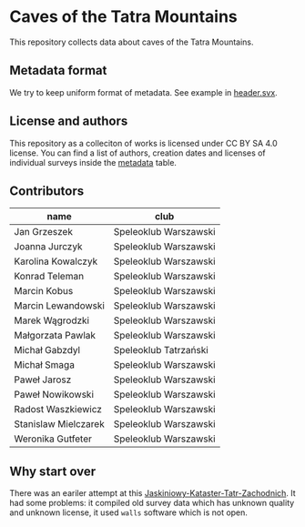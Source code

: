# Caves of the Tatra Mountains

This repository collects data about caves of the Tatra Mountains.

## Metadata format

We try to keep uniform format of metadata. See example in [header.svx](./header.svx).

## License and authors

This repository as a colleciton of works is licensed under CC BY SA 4.0 license. You can find a list of authors, creation dates and licenses of individual surveys inside the [metadata](./compliance.md) table.

## Contributors

|        name        |         club        |
|--------------------|---------------------|
|    Jan Grzeszek    |Speleoklub Warszawski|
|   Joanna Jurczyk   |Speleoklub Warszawski|
| Karolina Kowalczyk |Speleoklub Warszawski|
|   Konrad Teleman   |Speleoklub Warszawski|
|    Marcin Kobus    |Speleoklub Warszawski|
| Marcin Lewandowski |Speleoklub Warszawski|
|   Marek Wągrodzki  |Speleoklub Warszawski|
|  Małgorzata Pawlak |Speleoklub Warszawski|
|   Michał Gabzdyl   |Speleoklub Tatrzański|
|    Michał Smaga    |Speleoklub Warszawski|
|    Paweł Jarosz    |Speleoklub Warszawski|
|  Paweł Nowikowski  |Speleoklub Warszawski|
| Radost Waszkiewicz |Speleoklub Warszawski|
|Stanislaw Mielczarek|Speleoklub Warszawski|
|  Weronika Gutfeter |Speleoklub Warszawski|

## Why start over

There was an eariler attempt at this [Jaskiniowy-Kataster-Tatr-Zachodnich](https://github.com/dlubom/Jaskiniowy-Kataster-Tatr-Zachodnich/). It had some problems: it compiled old survey data which has unknown quality and unknown license, it used `walls` software which is not open. 
